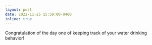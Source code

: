 ```yaml
---
layout: post
date: 2022-11-25 15:59:00-0400
inline: true
---
```


Congratulation of the day one of keeping track of your water drinking behavior!
